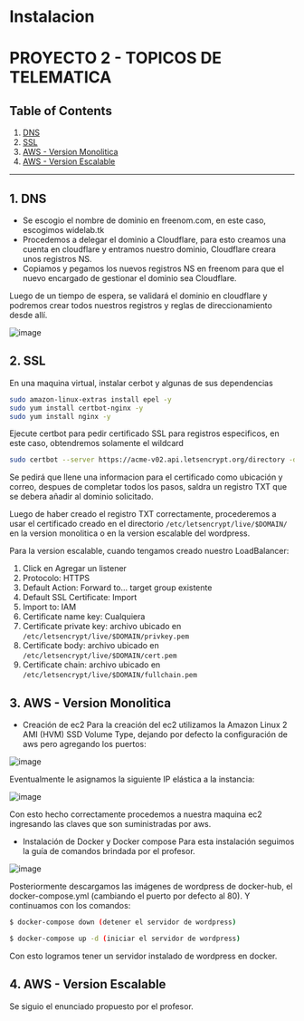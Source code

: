 # Instalacion

# PROYECTO 2 - TOPICOS DE TELEMATICA

## Table of Contents

1. [DNS](#1-dns)
2. [SSL](#2-ssl)
3. [AWS - Version Monolitica](#3-aws---version-monolitica)
4. [AWS - Version Escalable](#4-aws---version-escalable)

---

## 1. DNS

- Se escogio el nombre de dominio en freenom.com, en este caso, escogimos widelab.tk
- Procedemos a delegar el dominio a Cloudflare, para esto creamos una cuenta en cloudflare y entramos nuestro dominio, Cloudflare creara unos registros NS.
- Copiamos y pegamos los nuevos registros NS en freenom para que el nuevo encargado de gestionar el dominio sea Cloudflare.

Luego de un tiempo de espera, se validará el dominio en cloudflare y podremos crear todos nuestros registros y reglas de direccionamiento desde allí.

![image](https://user-images.githubusercontent.com/30262251/118589738-99370880-b766-11eb-88c3-faf34d7561a0.png)


## 2. SSL

En una maquina virtual, instalar cerbot y algunas de sus dependencias

```bash
sudo amazon-linux-extras install epel -y
sudo yum install certbot-nginx -y
sudo yum install nginx -y
```

Ejecute certbot para pedir certificado SSL para registros especificos, en este caso, obtendremos solamente el wildcard

```bash
sudo certbot --server https://acme-v02.api.letsencrypt.org/directory -d *.widelab.tk --manual --preferred-challenges dns-01 certonly
```

Se pedirá que llene una informacion para el certificado como ubicación y correo, despues de completar todos los pasos, saldra un registro TXT que se debera añadir al dominio solicitado.

Luego de haber creado el registro TXT correctamente, procederemos a usar el certificado creado en el directorio `/etc/letsencrypt/live/$DOMAIN/` en la version monolitica o en la version escalable del wordpress.

Para la version escalable, cuando tengamos creado nuestro LoadBalancer:

1. Click en Agregar un listener
2. Protocolo: HTTPS
3. Default Action: Forward to... target group existente
4. Default SSL Certificate: Import
5. Import to: IAM
6. Certificate name key: Cualquiera
7. Certificate private key: archivo ubicado en `/etc/letsencrypt/live/$DOMAIN/privkey.pem`
8. Certificate body: archivo ubicado en `/etc/letsencrypt/live/$DOMAIN/cert.pem`
9. Certificate chain: archivo ubicado en `/etc/letsencrypt/live/$DOMAIN/fullchain.pem`

## 3. AWS - Version Monolitica


- Creación de ec2 
Para la creación del ec2 utilizamos la Amazon Linux 2 AMI (HVM) SSD Volume Type, dejando por defecto la  configuración de aws pero agregando los puertos:

 ![image](https://user-images.githubusercontent.com/30262251/118589531-27f75580-b766-11eb-9cde-fc255e67e800.png)
 
Eventualmente le asignamos la siguiente IP elástica a la instancia:

![image](https://user-images.githubusercontent.com/30262251/118589558-39d8f880-b766-11eb-9706-82b7e11a863f.png)

Con esto hecho correctamente procedemos a nuestra maquina ec2 ingresando las claves que son suministradas por aws.

- Instalación de Docker y Docker compose
Para esta instalación seguimos la guía de comandos brindada por el profesor.

![image](https://user-images.githubusercontent.com/30262251/118589639-612fc580-b766-11eb-88c5-19ac0c829771.png)

Posteriormente descargamos las imágenes de wordpress de docker-hub, el docker-compose.yml (cambiando el puerto por defecto al 80). Y continuamos con los comandos:

```bash
$ docker-compose down (detener el servidor de wordpress)
```

```bash
$ docker-compose up -d (iniciar el servidor de wordpress)
```
Con esto logramos tener un servidor instalado de wordpress en docker. 





## 4. AWS - Version Escalable

Se siguio el enunciado propuesto por el profesor.
